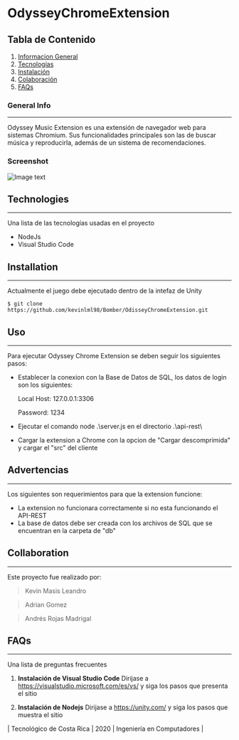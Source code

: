 # OdysseyChromeExtension

## Tabla de Contenido
1. [Informacion General](#general-info)
2. [Tecnologías](#technologies)
3. [Instalación](#installation)
4. [Colaboración](#collaboration)
5. [FAQs](#faqs)
### General Info
***
Odyssey Music Extension es una extensión de navegador web para sistemas Chromium. Sus funcionalidades principales son las de buscar música y reproducirla, además de un sistema de recomendaciones. 

### Screenshot
![Image text]()
## Technologies
***
Una lista de las tecnologías usadas en el proyecto
* NodeJs
* Visual Studio Code

## Installation
***
Actualmente el juego debe ejecutado dentro de la intefaz de Unity
```
$ git clone https://github.com/kevinlml98/Bomber/OdisseyChromeExtension.git
```
## Uso
***
Para ejecutar Odyssey Chrome Extension se deben seguir los siguientes pasos:
* Establecer la conexion con la Base de Datos de SQL, los datos de login son los siguientes:

  Local Host: 127.0.0.1:3306
  
  Password: 1234

* Ejecutar el comando node .\server.js en el directorio .\api-rest\
* Cargar la extension a Chrome con la opcion de "Cargar descomprimida" y cargar el "src" del cliente

## Advertencias
***
Los siguientes son requerimientos para que la extension funcione:

* La extension no funcionara correctamente si no esta funcionando el API-REST
* La base de datos debe ser creada con los archivos de SQL que se encuentran en la carpeta de "db"

## Collaboration
***
Este proyecto fue realizado por:
> Kevin Masis Leandro

> Adrian Gomez

> Andrés Rojas Madrigal

## FAQs
***
Una lista de preguntas frecuentes
1. **Instalación de Visual Studio Code**
Dirijase a https://visualstudio.microsoft.com/es/vs/ y siga los pasos que presenta el sitio

2. __Instalación de Nodejs__ 
Dirijase a https://unity.com/ y siga los pasos que muestra el sitio

| Tecnológico de Costa Rica | 2020 | Ingeniería en Computadores |
